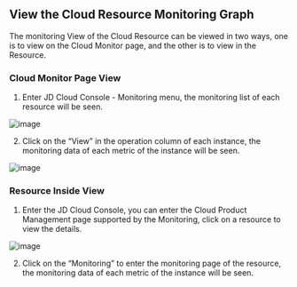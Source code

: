 ## View the Cloud Resource Monitoring Graph
The monitoring View of the Cloud Resource can be viewed in two ways, one is to view on the Cloud Monitor page, and the other is to view in the Resource.
### Cloud Monitor Page View
1. Enter JD Cloud Console - Monitoring menu, the monitoring list of each resource will be seen.

![image](https://raw.githubusercontent.com/jdcloudcom/cn/edit/image/Cloud-Monitor/yunziyuan/1.%E8%B5%84%E6%BA%90%E7%9B%91%E6%8E%A7.png)

2. Click on the “View” in the operation column of each instance, the monitoring data of each metric of the instance will be seen.

![image](https://raw.githubusercontent.com/jdcloudcom/cn/edit/image/Cloud-Monitor/yunziyuan/2.%E8%B5%84%E6%BA%90%E7%9B%91%E6%8E%A7.png)

### Resource Inside View
1. Enter the JD Cloud Console, you can enter the Cloud Product Management page supported by the Monitoring, click on a resource to view the details.

![image](https://raw.githubusercontent.com/jdcloudcom/cn/edit/image/Cloud-Monitor/yunziyuan/3.%E8%B5%84%E6%BA%90%E7%9B%91%E6%8E%A7.png)

2. Click on the “Monitoring” to enter the monitoring page of the resource, the monitoring data of each metric of the instance will be seen.
